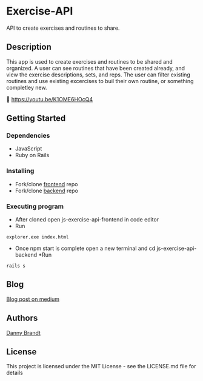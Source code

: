 # Exercise-API

API to create exercises and routines to share.

## Description

This app is used to create exercises and routines to be shared and organized. A user can see routines that
have been created already, and view the exercise descriptions, sets, and reps. The user can filter existing
routines and use existing excercises to buil their own routine, or something completley new.

🎥 https://youtu.be/K1OME6HOcQ4

## Getting Started

### Dependencies

* JavaScript
* Ruby on Rails

### Installing

* Fork/clone [frontend](https://github.com/dbrandt1990/js-exercise-api-frontend) repo
* Fork/clone [backend](https://github.com/dbrandt1990/js-exercise-api-backend) repo

### Executing program

* After cloned open js-exercise-api-frontend in code editor
* Run
```
explorer.exe index.html
```
* Once npm start is complete open a new terminal and cd js-exercise-api-backend
*Run
```
rails s
```
## Blog 
 [Blog post on medium](https://dvbrandt90.medium.com/flatiron-javascript-project-b2e276aa811a)

## Authors

[Danny Brandt](https://www.linkedin.com/in/dbrandt1990/)

## License

This project is licensed under the MIT License - see the LICENSE.md file for details
